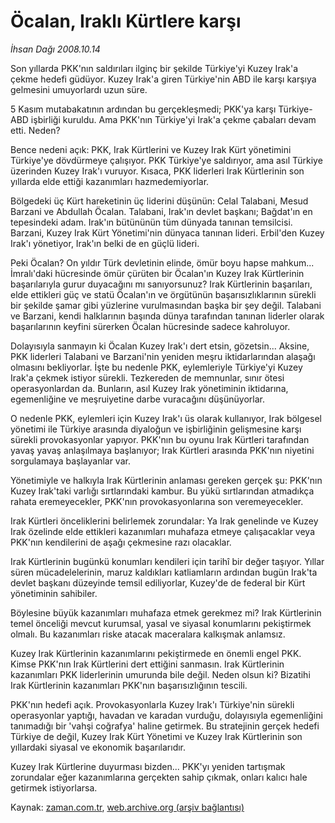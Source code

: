 # Öcalan, Iraklı Kürtlere karşı

*İhsan Dağı 2008.10.14*

<tr><td class="metin" colspan="2" style="padding-top: 20px; padding-left: 5px; padding-right: 10px;">Son yıllarda PKK'nın saldırıları ilginç bir şekilde Türkiye'yi Kuzey Irak'a çekme hedefi güdüyor. Kuzey Irak'a giren Türkiye'nin ABD ile karşı karşıya gelmesini umuyorlardı uzun süre.</td></tr><tr><td class="metin" colspan="2" style="padding-top: 20px; padding-left: 5px; padding-right: 10px;"><p>5 Kasım mutabakatının ardından bu gerçekleşmedi; PKK'ya karşı Türkiye-ABD işbirliği kuruldu. Ama PKK'nın Türkiye'yi Irak'a çekme çabaları devam etti. Neden? 
<p>Bence nedeni açık: PKK, Irak Kürtlerini ve Kuzey Irak Kürt yönetimini Türkiye'ye dövdürmeye çalışıyor. PKK Türkiye'ye saldırıyor, ama asıl Türkiye üzerinden Kuzey Irak'ı vuruyor. Kısaca, PKK liderleri Irak Kürtlerinin son yıllarda elde ettiği kazanımları hazmedemiyorlar. 
<p>Bölgedeki üç Kürt hareketinin üç liderini düşünün: Celal Talabani, Mesud Barzani ve Abdullah Öcalan. Talabani, Irak'ın devlet başkanı; Bağdat'ın en tepesindeki adam. Irak'ın bütününün tüm dünyada tanınan temsilcisi. Barzani, Kuzey Irak Kürt Yönetimi'nin dünyaca tanınan lideri. Erbil'den Kuzey Irak'ı yönetiyor, Irak'ın belki de en güçlü lideri. 
<p>Peki Öcalan? On yıldır Türk devletinin elinde, ömür boyu hapse mahkum... İmralı'daki hücresinde ömür çürüten bir Öcalan'ın Kuzey Irak Kürtlerinin başarılarıyla gurur duyacağını mı sanıyorsunuz? Irak Kürtlerinin başarıları, elde ettikleri güç ve statü Öcalan'ın ve örgütünün başarısızlıklarının sürekli bir şekilde şamar gibi yüzlerine vurulmasından başka bir şey değil. Talabani ve Barzani, kendi halklarının başında dünya tarafından tanınan liderler olarak başarılarının keyfini sürerken Öcalan hücresinde sadece kahroluyor.
<p>Dolayısıyla sanmayın ki Öcalan Kuzey Irak'ı dert etsin, gözetsin... Aksine, PKK liderleri Talabani ve Barzani'nin yeniden meşru iktidarlarından alaşağı olmasını bekliyorlar. İşte bu nedenle PKK, eylemleriyle Türkiye'yi Kuzey Irak'a çekmek istiyor sürekli. Tezkereden de memnunlar, sınır ötesi operasyonlardan da. Bunların, asıl Kuzey Irak yönetiminin iktidarına, egemenliğine ve meşruiyetine darbe vuracağını düşünüyorlar.
<p>O nedenle PKK, eylemleri için Kuzey Irak'ı üs olarak kullanıyor, Irak bölgesel yönetimi ile Türkiye arasında diyaloğun ve işbirliğinin gelişmesine karşı sürekli provokasyonlar yapıyor. PKK'nın bu oyunu Irak Kürtleri tarafından yavaş yavaş anlaşılmaya başlanıyor; Irak Kürtleri arasında PKK'nın niyetini sorgulamaya başlayanlar var.
<p>Yönetimiyle ve halkıyla Irak Kürtlerinin anlaması gereken gerçek şu: PKK'nın Kuzey Irak'taki varlığı sırtlarındaki kambur. Bu yükü sırtlarından atmadıkça rahata eremeyecekler, PKK'nın provokasyonlarına son veremeyecekler.
<p>Irak Kürtleri önceliklerini belirlemek zorundalar: Ya Irak genelinde ve Kuzey Irak özelinde elde ettikleri kazanımları muhafaza etmeye çalışacaklar veya PKK'nın kendilerini de aşağı çekmesine razı olacaklar.
<p>Irak Kürtlerinin bugünkü konumları kendileri için tarihî bir değer taşıyor. Yıllar süren mücadelelerinin, maruz kaldıkları katliamların ardından bugün Irak'ta devlet başkanı düzeyinde temsil ediliyorlar, Kuzey'de de federal bir Kürt yönetiminin sahibiler.
<p>Böylesine büyük kazanımları muhafaza etmek gerekmez mi? Irak Kürtlerinin temel önceliği mevcut kurumsal, yasal ve siyasal konumlarını pekiştirmek olmalı. Bu kazanımları riske atacak maceralara kalkışmak anlamsız.
<p>Kuzey Irak Kürtlerinin kazanımlarını pekiştirmede en önemli engel PKK. Kimse PKK'nın Irak Kürtlerini dert ettiğini sanmasın. Irak Kürtlerinin kazanımları PKK liderlerinin umurunda bile değil. Neden olsun ki? Bizatihi Irak Kürtlerinin kazanımları PKK'nın başarısızlığının tescili. 
<p>PKK'nın hedefi açık. Provokasyonlarla Kuzey Irak'ı Türkiye'nin sürekli operasyonlar yaptığı, havadan ve karadan vurduğu, dolayısıyla egemenliğini tanımadığı bir 'vahşi coğrafya' haline getirmek. Bu stratejinin gerçek hedefi Türkiye de değil, Kuzey Irak Kürt Yönetimi ve Kuzey Irak Kürtlerinin son yıllardaki siyasal ve ekonomik başarılarıdır. 
<p>Kuzey Irak Kürtlerine duyurması bizden... PKK'yı yeniden tartışmak zorundalar eğer kazanımlarına gerçekten sahip çıkmak, onları kalıcı hale getirmek istiyorlarsa. <br/></p></p></p></p></p></p></p></p></p></p></p></p></p></td></tr>

Kaynak: [zaman.com.tr](http://zaman.com.tr/yazar.do?yazino=748959), [web.archive.org (arşiv bağlantısı)](http://web.archive.org/web/20081015031542/http://zaman.com.tr:80/yazar.do?yazino=748959)
